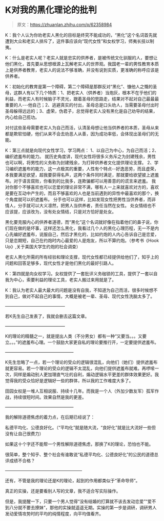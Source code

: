 # K对我的黑化理论的批判

> 原文：<https://zhuanlan.zhihu.com/p/62358984>

K：我个人认为你劝老实人黑化的目标是终究不能成功的，“黑化”这个名词首先就遭到大众和老实人排斥了，这件事应该向“现代女性”和女权学习，师夷长技以制夷。

K：什么是老实人呢？老实人就是忠实的供养者，是被传统文化驯服的人，要想让他们黑化，首先要从思想根源上瓦解老实人的世界观。我国老一辈的男性教育本质上是供养者教育，老实人的说法不够准确，并没有说到实质，更准确的称呼应该是供养者。

K：初始化的教育是第一个障碍，第二个障碍是那群反对“黑化”、慷他人之慨的圣母，这群人有以下几个特质：1、把老实人（供养者）当炮灰，根本不在乎他们的利益，而老实人有时候脑子不灵光，跟着圣母的思路走，结果对不起对自己最最最重要的人---他自己；2、逃避真实的付出，圣母总是口头劝人，当需要圣母付出时圣母躲得远远的；3、虚荣，伪君子，总觉得老实人没有黑化是自己劝导的结果，内心给自己揽功。

对付这些圣母需要老实人为自己而活，认清圣母想让他当供养者的本质，圣母从来都是欺软怕硬，他们从来不会去劝恶人从善，因为成功率低，会体现出圣母们的无能。

K：第三点就是向现代女性学习，学习两点：
1、以自己为中心，为自己而活；2、编织遮羞布的能力。
就历史角度讲，现代女性将很多义务斥之为封建残余，男性也可以啊，将男性的义务称为封建残余，为打碎供养者文化提供理论支撑。
2、学习编织遮羞布的能力，这一点极其的重要，人性有个特点--好逸恶劳，而且虚荣，本我要满足欲望，超我要获得名声，这两个条件同时满足，那就要给欲望披上遮羞布。对于语言腐败，你看到的比我多，连欺骗都可以用善意的的谎言来遮羞。
我对你那个不够喜欢也可以恋爱的理论非常不满，哪有人一上来就喜欢对方的，喜欢是要在互动中产生的，而且不够喜欢的人也是当前遇到的异性中最喜欢的那个，换个角度就可以织遮羞布。
分手也可以这样，比如发现女性把男性当供养者，而非情人，分手就可以大义凛然，把男人当供养者，责任当然在女性。
处女情结也不应该提，应该改为，没有处女情结，只是对方恰好是处女。

黑化要克服内心的供养者道德，而“黑化”这个名词就好像在指着他们的鼻子说，你们现在做的是坏事，这样还怎么黑化，我看过几个人的黑化心理历程，无一不是内心先编好遮羞布，说服自己，然后才黑化的，比如约炮的人内心告诉自己是恋爱，只是恋期短，自己在约炮时内心最爱的人是炮友，所以不算约炮。（参考书《Hook Up》,关于美国大学生约炮的社会调查）

老实人黑化所需的所有经验和理论支撑，现代女性都已经提供给他们了，知乎上的问题和回答足够多，现代女性才是他们黑化的最好引路人。

K：第四就是向女权学习。女权提供了一套批评义务枷锁的工具，提供了一套以自我为中心，索要利益的理论工具，老实人搬过来用就是了。

K：我认为老实人最大最大的问题是没有自我，不知道为自己而活，很多时候想不到自己，做对不起自己的事情，大概是被老一辈、圣母、现代女性洗脑太多了。

——————————————

若K先生自己发表了，我就会删去这篇文章。

——————————————

K的理论的精髓之一，就是提出人类（不分男女）都有一种“又要当。。。又要立。。。”的遮羞布心理。一个鼓励大家更自私的理论要推行开，一定要提供遮羞布。

————————————————

K先生忽略了一点，若一个理论的受众的逻辑很混乱，向他们（她们）提供遮羞布就更容易。若一个理论的受众的逻辑不太混乱，向他们提供遮羞布就难。再啰嗦一次，同样是煽动别人更加理直气壮的自利，煽动逻辑水平更差的群体效果更好。我觉得我的受众恰好是逻辑好一些的群体，所以我的工作难度大多了。

田园女权是一堆人互相说服、持续十几年。而我是一个人（外加少数友军）孤军作战，持续很短时间。效果自然是我的更差。

————————————————

我的解除道德焦虑的着力点，在后期已经说了：

私德平均化、公德良好化。（“平均化”就是随大流，“良好化”就是比大流好一些但没有让自己很费力）

如果这十个字还不能帮一个男性解除道德焦虑，那换了K的理论，恐怕也不能。

很简单，整个知乎、整个社会有谁敢说“私德平均化、公德良好化”的公民的道德总评成绩不合格？

——————————————————

还有，不管是我的理论还是K的理论，起到的作用都类似于“革命导师”。

真正的实操，还是要看别人写的文章，我不适合写实际操作。

但是，我提醒一下，只要一个男人觉得“没有结婚的打算就不该去发动恋爱”“爱不到八分就不要去撩妹”，那他的实操就遥遥无期。实操的第一步是调研，调研男人发动爱情攻势时的平均的纯情程度，向平均值看齐。